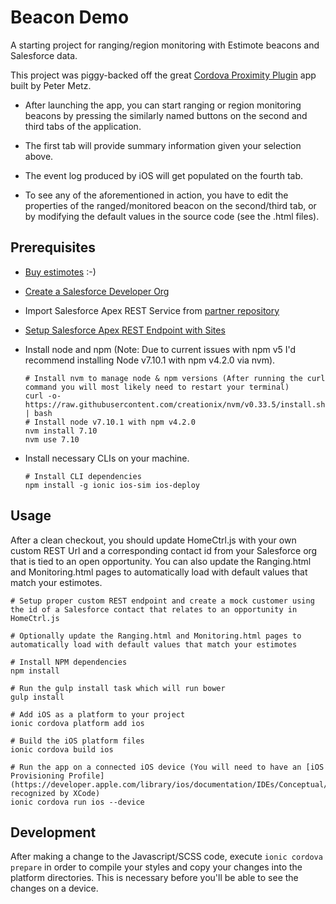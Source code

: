 Beacon Demo
=====================

A starting project for ranging/region monitoring with Estimote beacons and Salesforce data.

This project was piggy-backed off the great [Cordova Proximity Plugin](https://github.com/petermetz/cordova-plugin-ibeacon) app built by Peter Metz.

* After launching the app, you can start ranging or region monitoring beacons by pressing the similarly named buttons on the
second and third tabs of the application.

* The first tab will provide summary information given your selection above.
 
* The event log produced by iOS will get populated on the fourth tab.

* To see any of the aforementioned in action, you have to edit the properties of the ranged/monitored beacon on the
second/third tab, or by modifying the default values in the source code (see the .html files).

## Prerequisites

* [Buy estimotes](http://estimote.com/) :-)

* [Create a Salesforce Developer Org](https://developer.salesforce.com/signup)

* Import Salesforce Apex REST Service from [partner repository](https://github.com/scottbcovert/salesforce-beacon-demo-apex)

* [Setup Salesforce Apex REST Endpoint with Sites](http://www.wadewegner.com/2013/03/creating-anonymous-rest-apis-with-salesforce-com/)

* Install node and npm (Note: Due to current issues with npm v5 I'd recommend installing Node v7.10.1 with npm v4.2.0 via nvm).

    ```
    # Install nvm to manage node & npm versions (After running the curl command you will most likely need to restart your terminal)
    curl -o- https://raw.githubusercontent.com/creationix/nvm/v0.33.5/install.sh | bash
    # Install node v7.10.1 with npm v4.2.0
    nvm install 7.10
    nvm use 7.10
    ```

* Install necessary CLIs on your machine.
    
    ```
    # Install CLI dependencies
    npm install -g ionic ios-sim ios-deploy
    ```
    
## Usage

After a clean checkout, you should update HomeCtrl.js with your own custom REST Url and a corresponding contact id from your Salesforce org that is tied to an open opportunity. You can also update the Ranging.html and Monitoring.html pages to automatically load with default values that match your estimotes.
    
    # Setup proper custom REST endpoint and create a mock customer using the id of a Salesforce contact that relates to an opportunity in HomeCtrl.js

    # Optionally update the Ranging.html and Monitoring.html pages to automatically load with default values that match your estimotes

    # Install NPM dependencies
    npm install
    
    # Run the gulp install task which will run bower
    gulp install
    
    # Add iOS as a platform to your project
    ionic cordova platform add ios
    
    # Build the iOS platform files
    ionic cordova build ios

    # Run the app on a connected iOS device (You will need to have an [iOS Provisioning Profile](https://developer.apple.com/library/ios/documentation/IDEs/Conceptual/AppStoreDistributionTutorial/CreatingYourTeamProvisioningProfile/CreatingYourTeamProvisioningProfile.html) recognized by XCode)
    ionic cordova run ios --device
    
## Development

After making a change to the Javascript/SCSS code, execute ``ionic cordova prepare`` in order to compile your styles and copy your changes into the 
platform directories. This is necessary before you'll be able to see the changes on a device.